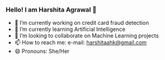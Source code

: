 ### Hello! I am Harshita Agrawal 👋

- 🔭 I’m currently working on credit card fraud detection
- 🌱 I’m currently learning Artificial Intelligence
- 👯 I’m looking to collaborate on Machine Learning projects
- 📫 How to reach me: e-mail: harshitaahk@gmail.com
- 😄 Pronouns: She/Her
